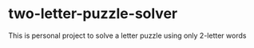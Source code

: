 # two-letter-puzzle-solver
This is personal project to solve a letter puzzle using only 2-letter words
